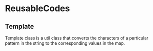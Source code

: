 # ReusableCodes

## Template

Template class is a util class that converts the characters of a particular pattern in the string to the corresponding values ​​in the map.
